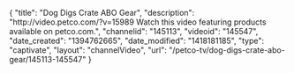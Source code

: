 {
    "title": "Dog Digs Crate ABO Gear",
    "description": "http:\/\/video.petco.com\/?v=15989 Watch this video featuring products available on petco.com.",
    "channelid": "145113",
    "videoid": "145547",
    "date_created": "1394762665",
    "date_modified": "1418181185",
    "type": "captivate",
    "layout": "channelVideo",
    "url": "\/petco-tv\/dog-digs-crate-abo-gear\/145113-145547"
}